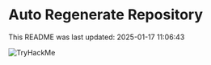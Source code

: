 # Auto Regenerate Repository

This README was last updated: 2025-01-17 11:06:43

 ![TryHackMe](https://tryhackme.com/badge/533634)
